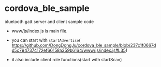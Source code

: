 # cordova_ble_sample
bluetooth gatt server and client sample code


- www/js/index.js is main file.

- you can start with `startAdvertise`( https://github.com/DongDongJu/cordova_ble_sample/blob/237c1f0667dd5c7947374172ef66158a359b6164/www/js/index.js#L35)

- it also include client role functions(start with startScan)

